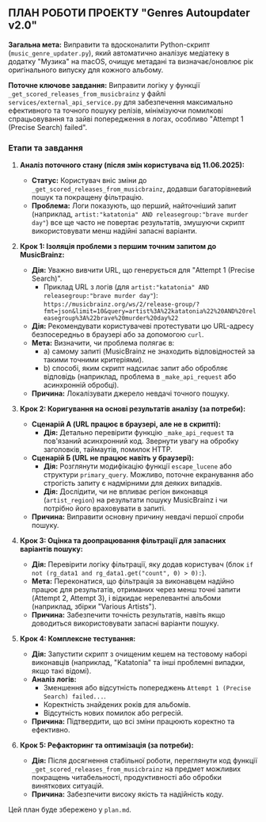 ## ПЛАН РОБОТИ ПРОЕКТУ "Genres Autoupdater v2.0"

**Загальна мета:** Виправити та вдосконалити Python-скрипт (`music_genre_updater.py`), який автоматично аналізує медіатеку в додатку "Музика" на macOS, очищує метадані та визначає/оновлює рік оригінального випуску для кожного альбому.

**Поточне ключове завдання:** Виправити логіку у функції `_get_scored_releases_from_musicbrainz` у файлі `services/external_api_service.py` для забезпечення максимально ефективного та точного пошуку релізів, мінімізуючи помилкові спрацьовування та зайві попередження в логах, особливо "Attempt 1 (Precise Search) failed".

### Етапи та завдання

1. **Аналіз поточного стану (після змін користувача від 11.06.2025):**
    * **Статус:** Користувач вніс зміни до `_get_scored_releases_from_musicbrainz`, додавши багаторівневий пошук та покращену фільтрацію.
    * **Проблема:** Логи показують, що перший, найточніший запит (наприклад, `artist:"katatonia" AND releasegroup:"brave murder day"`) все ще часто не повертає результатів, змушуючи скрипт використовувати менш надійні запасні варіанти.

2. **Крок 1: Ізоляція проблеми з першим точним запитом до MusicBrainz:**
    * **Дія:** Уважно вивчити URL, що генерується для "Attempt 1 (Precise Search)".
        * Приклад URL з логів (для `artist:"katatonia" AND releasegroup:"brave murder day"`):
          `https://musicbrainz.org/ws/2/release-group/?fmt=json&limit=10&query=artist%3A%22katatonia%22%20AND%20releasegroup%3A%22brave%20murder%20day%22`
    * **Дія:** Рекомендувати користувачеві протестувати цю URL-адресу безпосередньо в браузері або за допомогою `curl`.
    * **Мета:** Визначити, чи проблема полягає в:
        * a) самому запиті (MusicBrainz не знаходить відповідностей за такими точними критеріями).
        * b) способі, яким скрипт надсилає запит або обробляє відповідь (наприклад, проблема в `_make_api_request` або асинхронній обробці).
    * **Причина:** Локалізувати джерело невдачі точного пошуку.

3. **Крок 2: Коригування на основі результатів аналізу (за потреби):**
    * **Сценарій А (URL працює в браузері, але не в скрипті):**
        * **Дія:** Детально перевірити функцію `_make_api_request` та пов'язаний асинхронний код. Звернути увагу на обробку заголовків, таймаутів, помилок HTTP.
    * **Сценарій Б (URL не працює навіть у браузері):**
        * **Дія:** Розглянути модифікацію функції `escape_lucene` або структури `primary_query`. Можливо, поточне екранування або строгість запиту є надмірними для деяких випадків.
        * **Дія:** Дослідити, чи не впливає регіон виконавця (`artist_region`) на результати пошуку MusicBrainz і чи потрібно його враховувати в запиті.
    * **Причина:** Виправити основну причину невдачі першої спроби пошуку.

4. **Крок 3: Оцінка та доопрацювання фільтрації для запасних варіантів пошуку:**
    * **Дія:** Перевірити логіку фільтрації, яку додав користувач (блок `if not (rg_data1 and rg_data1.get("count", 0) > 0):`).
    * **Мета:** Переконатися, що фільтрація за виконавцем надійно працює для результатів, отриманих через менш точні запити (Attempt 2, Attempt 3), і відкидає нерелевантні альбоми (наприклад, збірки "Various Artists").
    * **Причина:** Забезпечити точність результатів, навіть якщо доводиться використовувати запасні варіанти пошуку.

5. **Крок 4: Комплексне тестування:**
    * **Дія:** Запустити скрипт з очищеним кешем на тестовому наборі виконавців (наприклад, "Katatonia" та інші проблемні випадки, якщо такі відомі).
    * **Аналіз логів:**
        * Зменшення або відсутність попереджень `Attempt 1 (Precise Search) failed...`.
        * Коректність знайдених років для альбомів.
        * Відсутність нових помилок або регресій.
    * **Причина:** Підтвердити, що всі зміни працюють коректно та ефективно.

6. **Крок 5: Рефакторинг та оптимізація (за потреби):**
    * **Дія:** Після досягнення стабільної роботи, переглянути код функції `_get_scored_releases_from_musicbrainz` на предмет можливих покращень читабельності, продуктивності або обробки виняткових ситуацій.
    * **Причина:** Забезпечити високу якість та надійність коду.

Цей план буде збережено у `plan.md`.
